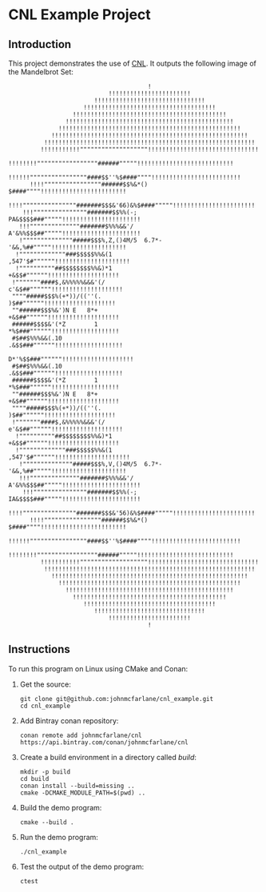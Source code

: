 # CNL Example Project

## Introduction

This project demonstrates the use of [CNL](https://github.com/johnmcfarlane/cnl/).
It outputs the following image of the Mandelbrot Set:

```
                                       !                                       
                            !!!!!!!!!!!!!!!!!!!!!!!                            
                        !!!!!!!!!!!!!!!!!!!!!!!!!!!!!!!                        
                     !!!!!!!!!!!!!!!!!!!!!!!!!!!!!!!!!!!!!                     
                  !!!!!!!!!!!!!!!!!!!!!!!!!!!!!!!!!!!!!!!!!!!                  
                !!!!!!!!!!!!!!!!!!!!!!!!!!!!!!!!!!!!!!!!!!!!!!!                
              !!!!!!!!!!!!!!!!!!!!!!!!!!!!!!!!!!!!!!!!!!!!!!!!!!!              
            !!!!!!!!!!!!!!!!!!!!!!!!!!!!!!!!!!!!!!!!!!!!!!!!!!!!!!!            
          !!!!!!!!!!!!!!!!!!!!!!!!!!!!!!!!!!!!!!!!!!!!!!!!!!!!!!!!!!!          
         !!!!!!!!!!!"""""""""""""""""""!!!!!!!!!!!!!!!!!!!!!!!!!!!!!!!         
        !!!!!!!!"""""""""""""""""######"""""!!!!!!!!!!!!!!!!!!!!!!!!!!!        
       !!!!!!""""""""""""""""####$$''%$####""""!!!!!!!!!!!!!!!!!!!!!!!!!       
      !!!!""""""""""""""""######$$%&*() $####""""!!!!!!!!!!!!!!!!!!!!!!!!      
     !!!!"""""""""""""""#######$$$&'66)&%$####"""""!!!!!!!!!!!!!!!!!!!!!!!     
    !!!"""""""""""""""#######$$%%(-;  PA&$$$$###"""""!!!!!!!!!!!!!!!!!!!!!!    
   !!!""""""""""""""#######$%%%&&'/    A'&%%$$$##"""""!!!!!!!!!!!!!!!!!!!!!!   
   !""""""""""""""#####$$$%,Z,()4M/5  6.7*-'&&,%##"""""!!!!!!!!!!!!!!!!!!!!!   
  !"""""""""""""###$$$$$%%&(1              ,547'$#""""""!!!!!!!!!!!!!!!!!!!!!  
  !""""""""""##$$$$$$$$%%&)*1                 +&$$#""""""!!!!!!!!!!!!!!!!!!!!  
 !"""""""####$,&%%%%%&&&'(/                   c'&$##""""""!!!!!!!!!!!!!!!!!!!! 
 """"#####$$$%(+*))/((''(.                      )$##""""""!!!!!!!!!!!!!!!!!!!! 
 ""######$$$%&')N E   8*+                      +&$##""""""!!!!!!!!!!!!!!!!!!!! 
 ######$$$$&'(*Z        1                      *%$###""""""!!!!!!!!!!!!!!!!!!! 
 #$##$%%%&&(.10                               .&$$###""""""!!!!!!!!!!!!!!!!!!! 
                                            D*'%$$###""""""!!!!!!!!!!!!!!!!!!!!
 #$##$%%%&&(.10                               .&$$###""""""!!!!!!!!!!!!!!!!!!! 
 ######$$$$&'(*Z        1                      *%$###""""""!!!!!!!!!!!!!!!!!!! 
 ""######$$$%&')N E   8*+                      +&$##""""""!!!!!!!!!!!!!!!!!!!! 
 """"#####$$$%(+*))/((''(.                      )$##""""""!!!!!!!!!!!!!!!!!!!! 
 !"""""""####$,&%%%%%&&&'(/                   e'&$##""""""!!!!!!!!!!!!!!!!!!!! 
  !""""""""""##$$$$$$$$%%&)*1                 +&$$#""""""!!!!!!!!!!!!!!!!!!!!  
  !"""""""""""""###$$$$$%%&(1              ,547'$#""""""!!!!!!!!!!!!!!!!!!!!!  
   !""""""""""""""#####$$$%,V,()4M/5  6.7*-'&&,%##"""""!!!!!!!!!!!!!!!!!!!!!   
   !!!""""""""""""""#######$%%%&&'/    A'&%%$$$##"""""!!!!!!!!!!!!!!!!!!!!!!   
    !!!"""""""""""""""#######$$%%(-;  IA&$$$$###"""""!!!!!!!!!!!!!!!!!!!!!!    
     !!!!"""""""""""""""#######$$$&'56)&%$####"""""!!!!!!!!!!!!!!!!!!!!!!!     
      !!!!""""""""""""""""######$$%&*() $####""""!!!!!!!!!!!!!!!!!!!!!!!!      
       !!!!!!""""""""""""""""####$$''%$####""""!!!!!!!!!!!!!!!!!!!!!!!!!       
        !!!!!!!!"""""""""""""""""######"""""!!!!!!!!!!!!!!!!!!!!!!!!!!!        
         !!!!!!!!!!!"""""""""""""""""""!!!!!!!!!!!!!!!!!!!!!!!!!!!!!!!         
          !!!!!!!!!!!!!!!!!!!!!!!!!!!!!!!!!!!!!!!!!!!!!!!!!!!!!!!!!!!          
            !!!!!!!!!!!!!!!!!!!!!!!!!!!!!!!!!!!!!!!!!!!!!!!!!!!!!!!            
              !!!!!!!!!!!!!!!!!!!!!!!!!!!!!!!!!!!!!!!!!!!!!!!!!!!              
                !!!!!!!!!!!!!!!!!!!!!!!!!!!!!!!!!!!!!!!!!!!!!!!                
                  !!!!!!!!!!!!!!!!!!!!!!!!!!!!!!!!!!!!!!!!!!!                  
                     !!!!!!!!!!!!!!!!!!!!!!!!!!!!!!!!!!!!!                     
                        !!!!!!!!!!!!!!!!!!!!!!!!!!!!!!!                        
                            !!!!!!!!!!!!!!!!!!!!!!!                            
                                       !                                       
```

## Instructions

To run this program on Linux using CMake and Conan:

1. Get the source:

       git clone git@github.com:johnmcfarlane/cnl_example.git
       cd cnl_example

1. Add Bintray conan repository:

       conan remote add johnmcfarlane/cnl https://api.bintray.com/conan/johnmcfarlane/cnl

1. Create a build environment in a directory called *build*:

       mkdir -p build
       cd build
       conan install --build=missing ..
       cmake -DCMAKE_MODULE_PATH=$(pwd) ..

1. Build the demo program:

       cmake --build .

1. Run the demo program:

       ./cnl_example

1. Test the output of the demo program:

       ctest
